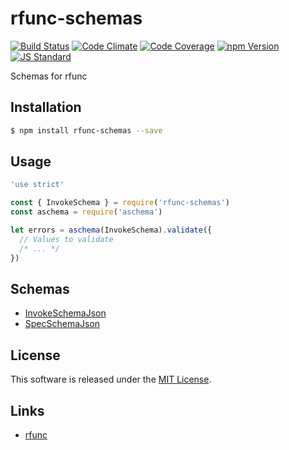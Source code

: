 rfunc-schemas
==========

<!---
This file is generated by ape-tmpl. Do not update manually.
--->

<!-- Badge Start -->
<a name="badges"></a>

[![Build Status][bd_travis_shield_url]][bd_travis_url]
[![Code Climate][bd_codeclimate_shield_url]][bd_codeclimate_url]
[![Code Coverage][bd_codeclimate_coverage_shield_url]][bd_codeclimate_url]
[![npm Version][bd_npm_shield_url]][bd_npm_url]
[![JS Standard][bd_standard_shield_url]][bd_standard_url]

[bd_repo_url]: https://github.com/rfunc-labo/rfunc-schemas
[bd_travis_url]: http://travis-ci.org/rfunc-labo/rfunc-schemas
[bd_travis_shield_url]: http://img.shields.io/travis/rfunc-labo/rfunc-schemas.svg?style=flat
[bd_travis_com_url]: http://travis-ci.com/rfunc-labo/rfunc-schemas
[bd_travis_com_shield_url]: https://api.travis-ci.com/rfunc-labo/rfunc-schemas.svg?token=
[bd_license_url]: https://github.com/rfunc-labo/rfunc-schemas/blob/master/LICENSE
[bd_codeclimate_url]: http://codeclimate.com/github/rfunc-labo/rfunc-schemas
[bd_codeclimate_shield_url]: http://img.shields.io/codeclimate/github/rfunc-labo/rfunc-schemas.svg?style=flat
[bd_codeclimate_coverage_shield_url]: http://img.shields.io/codeclimate/coverage/github/rfunc-labo/rfunc-schemas.svg?style=flat
[bd_gemnasium_url]: https://gemnasium.com/rfunc-labo/rfunc-schemas
[bd_gemnasium_shield_url]: https://gemnasium.com/rfunc-labo/rfunc-schemas.svg
[bd_npm_url]: http://www.npmjs.org/package/rfunc-schemas
[bd_npm_shield_url]: http://img.shields.io/npm/v/rfunc-schemas.svg?style=flat
[bd_standard_url]: http://standardjs.com/
[bd_standard_shield_url]: https://img.shields.io/badge/code%20style-standard-brightgreen.svg

<!-- Badge End -->


<!-- Description Start -->
<a name="description"></a>

Schemas for rfunc

<!-- Description End -->


<!-- Overview Start -->
<a name="overview"></a>



<!-- Overview End -->


<!-- Sections Start -->
<a name="sections"></a>

<!-- Section from "doc/guides/01.Installation.md.hbs" Start -->

<a name="section-doc-guides-01-installation-md"></a>

Installation
-----

```bash
$ npm install rfunc-schemas --save
```


<!-- Section from "doc/guides/01.Installation.md.hbs" End -->

<!-- Section from "doc/guides/02.Usage.md.hbs" Start -->

<a name="section-doc-guides-02-usage-md"></a>

Usage
---------

```javascript
'use strict'

const { InvokeSchema } = require('rfunc-schemas')
const aschema = require('aschema')

let errors = aschema(InvokeSchema).validate({
  // Values to validate
  /* ... */
})

```


<!-- Section from "doc/guides/02.Usage.md.hbs" End -->

<!-- Section from "doc/guides/03.Schemas.md.hbs" Start -->

<a name="section-doc-guides-03-schemas-md"></a>

Schemas
------

+ [InvokeSchemaJson](lib/invoke_schema.json)
+ [SpecSchemaJson](lib/spec_schema.json)


<!-- Section from "doc/guides/03.Schemas.md.hbs" End -->


<!-- Sections Start -->


<!-- LICENSE Start -->
<a name="license"></a>

License
-------
This software is released under the [MIT License](https://github.com/rfunc-labo/rfunc-schemas/blob/master/LICENSE).

<!-- LICENSE End -->


<!-- Links Start -->
<a name="links"></a>

Links
------

+ [rfunc][rfunc_url]

[rfunc_url]: https://github.com/rfunc-labo/rfunc

<!-- Links End -->
